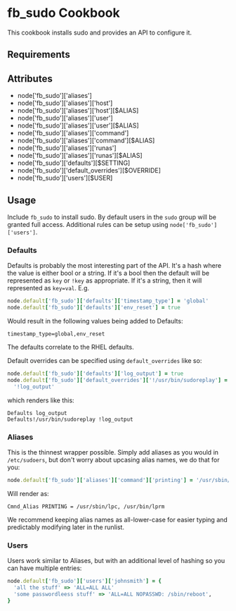 fb_sudo Cookbook
================
This cookbook installs sudo and provides an API to configure it.

Requirements
------------

Attributes
----------
* node['fb_sudo']['aliases']
* node['fb_sudo']['aliases']['host']
* node['fb_sudo']['aliases']['host'][$ALIAS]
* node['fb_sudo']['aliases']['user']
* node['fb_sudo']['aliases']['user'][$ALIAS]
* node['fb_sudo']['aliases']['command']
* node['fb_sudo']['aliases']['command'][$ALIAS]
* node['fb_sudo']['aliases']['runas']
* node['fb_sudo']['aliases']['runas'][$ALIAS]
* node['fb_sudo']['defaults'][$SETTING]
* node['fb_sudo']['default_overrides'][$OVERRIDE]
* node['fb_sudo']['users'][$USER]

Usage
-----
Include `fb_sudo` to install sudo. By default users in the `sudo` group will
be granted full access. Additional rules can be setup using
`node['fb_sudo']['users']`.


### Defaults
Defaults is probably the most interesting part of the API. It's a hash where the
value is either bool or a string. If it's a bool then the default will be
represented as `key` or `!key` as appropriate. If it's a string, then it will
represented as `key=val`. E.g.

```ruby
node.default['fb_sudo']['defaults']['timestamp_type'] = 'global'
node.default['fb_sudo']['defaults']['env_reset'] = true
```

Would result in the following values being added to Defaults:

```text
timestamp_type=global,env_reset
```

The defaults correlate to the RHEL defaults.

Default overrides can be specified using `default_overrides` like so:

```ruby
node.default['fb_sudo']['defaults']['log_output'] = true
node.default['fb_sudo']['default_overrides']['!/usr/bin/sudoreplay'] =
  '!log_output'
```

which renders like this:

```text
Defaults log_output
Defaults!/usr/bin/sudoreplay !log_output
```

### Aliases
This is the thinnest wrapper possible. Simply add aliases as you would in
`/etc/sudoers`, but don't worry about upcasing alias names, we do that for you:

```ruby
node.default['fb_sudo']['aliases']['command']['printing'] = '/usr/sbin/lpc, /usr/bin/lprm'
```

Will render as:

```text
Cmnd_Alias PRINTING = /usr/sbin/lpc, /usr/bin/lprm
```

We recommend keeping alias names as all-lower-case for easier typing and
predictably modifying later in the runlist.

### Users
Users work similar to Aliases, but with an additional level of hashing
so you can have multiple entries:

```ruby
node.default['fb_sudo']['users']['johnsmith'] = {
  'all the stuff' => 'ALL=ALL ALL'
  'some passwordleess stuff' => 'ALL=ALL NOPASSWD: /sbin/reboot',
}
```
